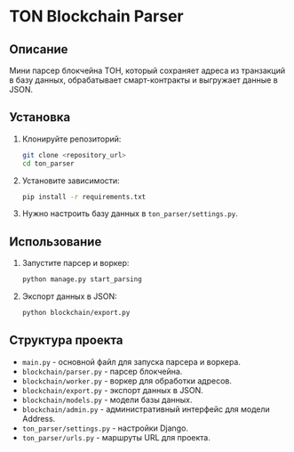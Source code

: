 # TON Blockchain Parser

## Описание
Мини парсер блокчейна ТОН, который сохраняет адреса из транзакций в базу данных, обрабатывает смарт-контракты и выгружает данные в JSON.

## Установка

1. Клонируйте репозиторий:
    ```bash
    git clone <repository_url>
    cd ton_parser
    ```

2. Установите зависимости:
    ```bash
    pip install -r requirements.txt
    ```

3. Нужно настроить базу данных в `ton_parser/settings.py`.

## Использование

1. Запустите парсер и воркер:
    ```bash
    python manage.py start_parsing
    ```

2. Экспорт данных в JSON:
    ```bash
    python blockchain/export.py
    ```

## Структура проекта
- `main.py` - основной файл для запуска парсера и воркера.
- `blockchain/parser.py` - парсер блокчейна.
- `blockchain/worker.py` - воркер для обработки адресов.
- `blockchain/export.py` - экспорт данных в JSON.
- `blockchain/models.py` - модели базы данных.
- `blockchain/admin.py` - административный интерфейс для модели Address.
- `ton_parser/settings.py` - настройки Django.
- `ton_parser/urls.py` - маршруты URL для проекта.
